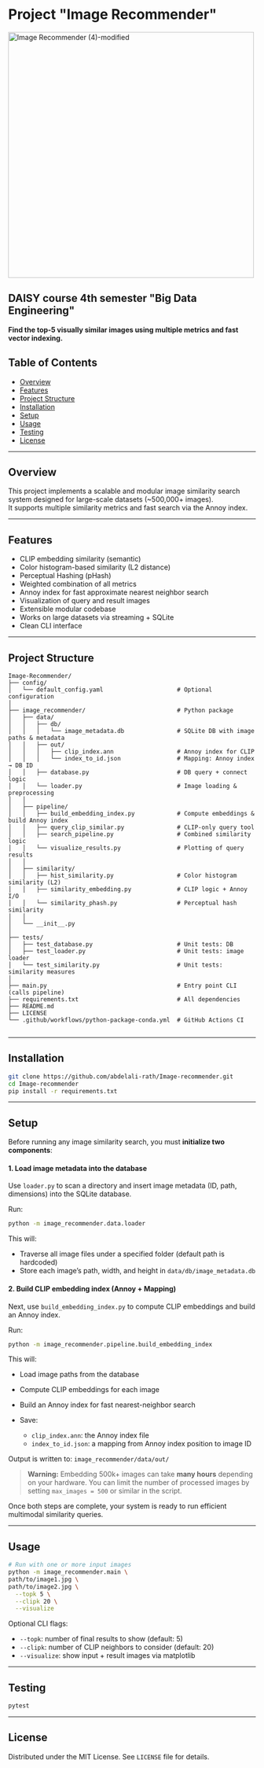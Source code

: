 # Project "Image Recommender"

<img width="500" height="500" alt="Image Recommender (4)-modified" src="https://github.com/user-attachments/assets/81988c4d-d2c7-4b5d-9163-5a6e4de60e9e" />

## DAISY course 4th semester "Big Data Engineering"

**Find the top-5 visually similar images using multiple metrics and fast vector indexing.**


## Table of Contents

- [Overview](#overview)
- [Features](#features)
- [Project Structure](#project-structure)
- [Installation](#installation)
- [Setup](#setup)
- [Usage](#usage)
- [Testing](#testing)
- [License](#license)

---

## Overview

This project implements a scalable and modular image similarity search system designed for large-scale datasets (~500,000+ images).  
It supports multiple similarity metrics and fast search via the Annoy index.

---

## Features

- CLIP embedding similarity (semantic)
- Color histogram-based similarity (L2 distance)
- Perceptual Hashing (pHash)
- Weighted combination of all metrics
- Annoy index for fast approximate nearest neighbor search
- Visualization of query and result images
- Extensible modular codebase
- Works on large datasets via streaming + SQLite
- Clean CLI interface

---

## Project Structure

```
Image-Recommender/
├── config/
│   └── default_config.yaml                     # Optional configuration
│
├── image_recommender/                          # Python package
│   ├── data/
│   │   ├── db/
│   │   │   └── image_metadata.db               # SQLite DB with image paths & metadata
│   │   ├── out/
│   │   │   ├── clip_index.ann                  # Annoy index for CLIP
│   │   │   └── index_to_id.json                # Mapping: Annoy index → DB ID
│   │   ├── database.py                         # DB query + connect logic
│   │   └── loader.py                           # Image loading & preprocessing
│   │
│   ├── pipeline/
│   │   ├── build_embedding_index.py            # Compute embeddings & build Annoy index
│   │   ├── query_clip_similar.py               # CLIP-only query tool
│   │   ├── search_pipeline.py                  # Combined similarity logic
│   │   └── visualize_results.py                # Plotting of query results
│   │
│   ├── similarity/
│   │   ├── hist_similarity.py                  # Color histogram similarity (L2)
│   │   ├── similarity_embedding.py             # CLIP logic + Annoy I/O
│   │   └── similarity_phash.py                 # Perceptual hash similarity
│   │
│   └── __init__.py
│
├── tests/
│   ├── test_database.py                        # Unit tests: DB
│   ├── test_loader.py                          # Unit tests: image loader
│   └── test_similarity.py                      # Unit tests: similarity measures
│
├── main.py                                     # Entry point CLI (calls pipeline)
├── requirements.txt                            # All dependencies
├── README.md
├── LICENSE
└── .github/workflows/python-package-conda.yml  # GitHub Actions CI


```

---

## Installation

```bash
git clone https://github.com/abdelali-rath/Image-recommender.git
cd Image-recommender
pip install -r requirements.txt
```

---

## Setup

Before running any image similarity search, you must **initialize two components**:


#### 1. Load image metadata into the database

Use `loader.py` to scan a directory and insert image metadata (ID, path, dimensions) into the SQLite database.

Run:

```bash
python -m image_recommender.data.loader
```

This will:

* Traverse all image files under a specified folder (default path is hardcoded)
* Store each image’s path, width, and height in `data/db/image_metadata.db`

#### 2. Build CLIP embedding index (Annoy + Mapping)

Next, use `build_embedding_index.py` to compute CLIP embeddings and build an Annoy index.

Run:

```bash
python -m image_recommender.pipeline.build_embedding_index
```

This will:

* Load image paths from the database
* Compute CLIP embeddings for each image
* Build an Annoy index for fast nearest-neighbor search
* Save:

  * `clip_index.ann`: the Annoy index file
  * `index_to_id.json`: a mapping from Annoy index position to image ID

Output is written to: `image_recommender/data/out/`

> **Warning:** Embedding 500k+ images can take **many hours** depending on your hardware. You can limit the number of processed images by setting `max_images = 500` or similar in the script.

Once both steps are complete, your system is ready to run efficient multimodal similarity queries.

---


## Usage

```bash
# Run with one or more input images
python -m image_recommender.main \
path/to/image1.jpg \
path/to/image2.jpg \
  --topk 5 \
  --clipk 20 \
  --visualize
```

Optional CLI flags:

* `--topk`: number of final results to show (default: 5)
* `--clipk`: number of CLIP neighbors to consider (default: 20)
* `--visualize`: show input + result images via matplotlib

---

## Testing

```bash
pytest
```
---

## License

Distributed under the MIT License. See `LICENSE` file for details.
